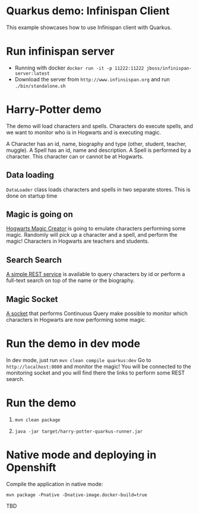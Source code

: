 # Quarkus demo: Infinispan Client

This example showcases how to use Infinispan client with Quarkus. 

# Run infinispan server

- Running with docker `docker run -it -p 11222:11222 jboss/infinispan-server:latest`
- Download the server from `http://www.infinsispan.org` and run `./bin/standalone.sh`

# Harry-Potter demo

The demo will load characters and spells. Characters do execute spells, and we want to monitor who is in
Hogwarts and is executing magic.

A Character has an id, name, biography and type (other, student, teacher, muggle).
A Spell has an id, name and description.
A Spell is performed by a character. This character can or cannot be at Hogwarts.

## Data loading
`DataLoader` class loads characters and spells in two separate stores.
This is done on startup time

## Magic is going on
[Hogwarts Magic Creator](src/main/java/org/acme/infinispanclient/service/HogwartsMagicCreator.java) is going to emulate
characters performing some magic. Randomly will pick up a character and a spell, and perform the magic!
Characters in Hogwarts are teachers and students. 

## Search Search
[A simple REST service](src/main/java/org/acme/infinispanclient/CharactersResource.java) is available to query
characters by id or perform a full-text search on top of the name or the biography. 

## Magic Socket
[A socket](src/main/java/org/acme/infinispanclient/HogwartsMagicSocket.java) that performs Continuous Query make possible to
monitor which characters in Hogwarts are now performing some magic.

# Run the demo in dev mode
In dev mode, just run `mvn clean compile quarkus:dev`
Go to `http://localhost:8080` and monitor the magic!
You will be connected to the monitoring socket and you will find there the links to perform some REST search.

# Run the demo 

1) `mvn clean package`

2) `java -jar target/harry-potter-quarkus-runner.jar`

# Native mode and deploying in Openshift
Compile the application in native mode:

`mvn package -Pnative -Dnative-image.docker-build=true`

TBD


